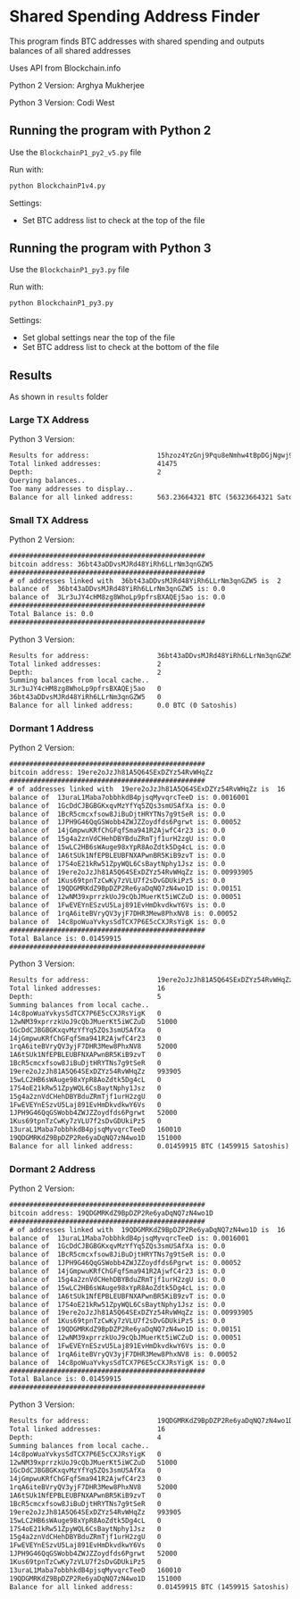# Shared Spending Address Finder

This program finds BTC addresses with shared spending and outputs balances of all shared addresses

Uses API from Blockchain.info

Python 2 Version: Arghya Mukherjee

Python 3 Version: Codi West

## Running the program with Python 2

Use the `BlockchainP1_py2_v5.py` file

Run with:

```bash
python BlockchainP1v4.py
```

Settings:

* Set BTC address list to check at the top of the file

## Running the program with Python 3

Use the `BlockchainP1_py3.py` file

Run with:

```bash
python BlockchainP1_py3.py
```

Settings:

* Set global settings near the top of the file
* Set BTC address list to check at the bottom of the file

<div class="page"/>

## Results

As shown in `results` folder

### Large TX Address

Python 3 Version:

```txt
Results for address:                 15hzoz4YzGnj9Pqu8eNmhw4tBpDGjNgwj9
Total linked addresses:              41475
Depth:                               2
Querying balances..
Too many addresses to display..
Balance for all linked address:      563.23664321 BTC (56323664321 Satoshis)
```

### Small TX Address

Python 2 Version:

```txt
#################################################
bitcoin address: 36bt43aDDvsMJRd48YiRh6LLrNm3qnGZW5
#################################################
# of addresses linked with  36bt43aDDvsMJRd48YiRh6LLrNm3qnGZW5 is  2
balance of  36bt43aDDvsMJRd48YiRh6LLrNm3qnGZW5 is: 0.0
balance of  3Lr3uJY4cHM8zg8WhoLp9pfrsBXAQEj5ao is: 0.0
#################################################
Total Balance is: 0.0
#################################################
```

Python 3 Version:

```txt
Results for address:                 36bt43aDDvsMJRd48YiRh6LLrNm3qnGZW5
Total linked addresses:              2
Depth:                               2
Summing balances from local cache..
3Lr3uJY4cHM8zg8WhoLp9pfrsBXAQEj5ao   0
36bt43aDDvsMJRd48YiRh6LLrNm3qnGZW5   0
Balance for all linked address:      0.0 BTC (0 Satoshis)
```

<div class="page"/>

### Dormant 1 Address

Python 2 Version:

```txt
#################################################
bitcoin address: 19ere2oJzJh81A5Q64SExDZYz54RvWHqZz
#################################################
# of addresses linked with  19ere2oJzJh81A5Q64SExDZYz54RvWHqZz is  16
balance of  13uraL1Maba7obbhkdB4pjsqMyvqrcTeeD is: 0.0016001
balance of  1GcDdCJBGBGKxqvMzYfYq5ZQs3smUSAfXa is: 0.0
balance of  1BcR5cmcxfsow8JiBuDjtHRYTNs7g9tSeR is: 0.0
balance of  1JPH9G46QqGSWobb4ZWJZZoydfds6Pgrwt is: 0.00052
balance of  14jGmpwuKRfChGFqfSma941R2AjwfC4r23 is: 0.0
balance of  15g4a2znVdCHehDBYBduZRmTjf1urH2zgU is: 0.0
balance of  15wLC2HB6sWAuge98xYpR8AoZdtk5Dg4cL is: 0.0
balance of  1A6tSUk1NfEPBLEUBFNXAPwnBR5KiB9zvT is: 0.0
balance of  17S4oE21kRw51ZpyWQL6CsBaytNphy1Jsz is: 0.0
balance of  19ere2oJzJh81A5Q64SExDZYz54RvWHqZz is: 0.00993905
balance of  1Kus69tpnTzCwKy7zVLU7f2sDvGDUkiPz5 is: 0.0
balance of  19QDGMRKdZ9BpDZP2Re6yaDqNQ7zN4wo1D is: 0.00151
balance of  12wNM39xprrzkUoJ9cQbJMuerKt5iWCZuD is: 0.00051
balance of  1FwEVEYnESzvU5Laj891EvHmDkvdkwY6Vs is: 0.0
balance of  1rqA6iteBVryQV3yjF7DHR3Mew8PhxNV8 is: 0.00052
balance of  14c8poWuaYvkysSdTCX7P6E5cCXJRsYigK is: 0.0
#################################################
Total Balance is: 0.01459915
#################################################
```

<div class="page"/>

Python 3 Version:

```txt
Results for address:                 19ere2oJzJh81A5Q64SExDZYz54RvWHqZz
Total linked addresses:              16
Depth:                               5
Summing balances from local cache..
14c8poWuaYvkysSdTCX7P6E5cCXJRsYigK   0
12wNM39xprrzkUoJ9cQbJMuerKt5iWCZuD   51000
1GcDdCJBGBGKxqvMzYfYq5ZQs3smUSAfXa   0
14jGmpwuKRfChGFqfSma941R2AjwfC4r23   0
1rqA6iteBVryQV3yjF7DHR3Mew8PhxNV8    52000
1A6tSUk1NfEPBLEUBFNXAPwnBR5KiB9zvT   0
1BcR5cmcxfsow8JiBuDjtHRYTNs7g9tSeR   0
19ere2oJzJh81A5Q64SExDZYz54RvWHqZz   993905
15wLC2HB6sWAuge98xYpR8AoZdtk5Dg4cL   0
17S4oE21kRw51ZpyWQL6CsBaytNphy1Jsz   0
15g4a2znVdCHehDBYBduZRmTjf1urH2zgU   0
1FwEVEYnESzvU5Laj891EvHmDkvdkwY6Vs   0
1JPH9G46QqGSWobb4ZWJZZoydfds6Pgrwt   52000
1Kus69tpnTzCwKy7zVLU7f2sDvGDUkiPz5   0
13uraL1Maba7obbhkdB4pjsqMyvqrcTeeD   160010
19QDGMRKdZ9BpDZP2Re6yaDqNQ7zN4wo1D   151000
Balance for all linked address:      0.01459915 BTC (1459915 Satoshis)
```

<div class="page"/>

### Dormant 2 Address

Python 2 Version:

```txt
#################################################
bitcoin address: 19QDGMRKdZ9BpDZP2Re6yaDqNQ7zN4wo1D
#################################################
# of addresses linked with  19QDGMRKdZ9BpDZP2Re6yaDqNQ7zN4wo1D is  16
balance of  13uraL1Maba7obbhkdB4pjsqMyvqrcTeeD is: 0.0016001
balance of  1GcDdCJBGBGKxqvMzYfYq5ZQs3smUSAfXa is: 0.0
balance of  1BcR5cmcxfsow8JiBuDjtHRYTNs7g9tSeR is: 0.0
balance of  1JPH9G46QqGSWobb4ZWJZZoydfds6Pgrwt is: 0.00052
balance of  14jGmpwuKRfChGFqfSma941R2AjwfC4r23 is: 0.0
balance of  15g4a2znVdCHehDBYBduZRmTjf1urH2zgU is: 0.0
balance of  15wLC2HB6sWAuge98xYpR8AoZdtk5Dg4cL is: 0.0
balance of  1A6tSUk1NfEPBLEUBFNXAPwnBR5KiB9zvT is: 0.0
balance of  17S4oE21kRw51ZpyWQL6CsBaytNphy1Jsz is: 0.0
balance of  19ere2oJzJh81A5Q64SExDZYz54RvWHqZz is: 0.00993905
balance of  1Kus69tpnTzCwKy7zVLU7f2sDvGDUkiPz5 is: 0.0
balance of  19QDGMRKdZ9BpDZP2Re6yaDqNQ7zN4wo1D is: 0.00151
balance of  12wNM39xprrzkUoJ9cQbJMuerKt5iWCZuD is: 0.00051
balance of  1FwEVEYnESzvU5Laj891EvHmDkvdkwY6Vs is: 0.0
balance of  1rqA6iteBVryQV3yjF7DHR3Mew8PhxNV8 is: 0.00052
balance of  14c8poWuaYvkysSdTCX7P6E5cCXJRsYigK is: 0.0
#################################################
Total Balance is: 0.01459915
#################################################
```

<div class="page"/>

Python 3 Version:

```txt
Results for address:                 19QDGMRKdZ9BpDZP2Re6yaDqNQ7zN4wo1D
Total linked addresses:              16
Depth:                               4
Summing balances from local cache..
14c8poWuaYvkysSdTCX7P6E5cCXJRsYigK   0
12wNM39xprrzkUoJ9cQbJMuerKt5iWCZuD   51000
1GcDdCJBGBGKxqvMzYfYq5ZQs3smUSAfXa   0
14jGmpwuKRfChGFqfSma941R2AjwfC4r23   0
1rqA6iteBVryQV3yjF7DHR3Mew8PhxNV8    52000
1A6tSUk1NfEPBLEUBFNXAPwnBR5KiB9zvT   0
1BcR5cmcxfsow8JiBuDjtHRYTNs7g9tSeR   0
19ere2oJzJh81A5Q64SExDZYz54RvWHqZz   993905
15wLC2HB6sWAuge98xYpR8AoZdtk5Dg4cL   0
17S4oE21kRw51ZpyWQL6CsBaytNphy1Jsz   0
15g4a2znVdCHehDBYBduZRmTjf1urH2zgU   0
1FwEVEYnESzvU5Laj891EvHmDkvdkwY6Vs   0
1JPH9G46QqGSWobb4ZWJZZoydfds6Pgrwt   52000
1Kus69tpnTzCwKy7zVLU7f2sDvGDUkiPz5   0
13uraL1Maba7obbhkdB4pjsqMyvqrcTeeD   160010
19QDGMRKdZ9BpDZP2Re6yaDqNQ7zN4wo1D   151000
Balance for all linked address:      0.01459915 BTC (1459915 Satoshis)
```

